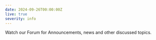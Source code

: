 ```yaml
---
date: 2024-09-26T00:00:00Z
live: true
severity: info
---
```


Watch our Forum for Announcements, news and other discussed topics.
